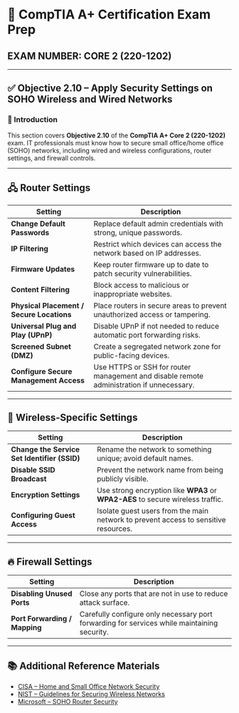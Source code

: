 # 🧠 CompTIA A+ Certification Exam Prep  
## EXAM NUMBER: CORE 2 (220-1202)

---

## ✅ Objective 2.10 – Apply Security Settings on SOHO Wireless and Wired Networks

### 🎯 Introduction

This section covers **Objective 2.10** of the **CompTIA A+ Core 2 (220-1202)** exam. IT professionals must know how to secure small office/home office (SOHO) networks, including wired and wireless configurations, router settings, and firewall controls.

---

## 🖧 Router Settings

| Setting | Description |
|---------|-------------|
| **Change Default Passwords** | Replace default admin credentials with strong, unique passwords. |
| **IP Filtering** | Restrict which devices can access the network based on IP addresses. |
| **Firmware Updates** | Keep router firmware up to date to patch security vulnerabilities. |
| **Content Filtering** | Block access to malicious or inappropriate websites. |
| **Physical Placement / Secure Locations** | Place routers in secure areas to prevent unauthorized access or tampering. |
| **Universal Plug and Play (UPnP)** | Disable UPnP if not needed to reduce automatic port forwarding risks. |
| **Screened Subnet (DMZ)** | Create a segregated network zone for public-facing devices. |
| **Configure Secure Management Access** | Use HTTPS or SSH for router management and disable remote administration if unnecessary. |

---

## 📡 Wireless-Specific Settings

| Setting | Description |
|---------|-------------|
| **Change the Service Set Identifier (SSID)** | Rename the network to something unique; avoid default names. |
| **Disable SSID Broadcast** | Prevent the network name from being publicly visible. |
| **Encryption Settings** | Use strong encryption like **WPA3** or **WPA2-AES** to secure wireless traffic. |
| **Configuring Guest Access** | Isolate guest users from the main network to prevent access to sensitive resources. |

---

## 🔥 Firewall Settings

| Setting | Description |
|---------|-------------|
| **Disabling Unused Ports** | Close any ports that are not in use to reduce attack surface. |
| **Port Forwarding / Mapping** | Carefully configure only necessary port forwarding for services while maintaining security. |

---

## 📚 Additional Reference Materials

- [CISA – Home and Small Office Network Security](https://www.cisa.gov/resources-tools/resources/home-and-small-office-network-security)  
- [NIST – Guidelines for Securing Wireless Networks](https://csrc.nist.gov/publications/detail/sp/800-153/final)  
- [Microsoft – SOHO Router Security](https://learn.microsoft.com/en-us/security/networking/soho-router-security)  
